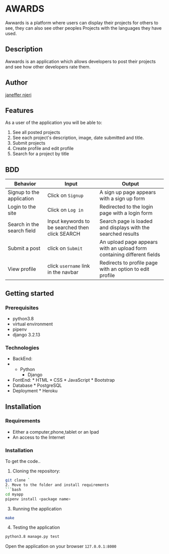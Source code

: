 # AWARDS
Awwards is a platform where users can display their projects for others to see, they can also see other peoples Projects with the languages they have used.
## Description
Awwards is an application which allows developers to post their projects and see how other developers rate them.
## Author
[janeffer njeri](https://github.com/janeffer945)

## Features
As a user of the application you will be able to:

1. See all posted projects
2. See each project's description, image, date submitted and title.
3. Submit projects
4. Create profile and edit profile
5. Search for a project by title
## BDD
| Behavior            | Input                         | Output                        | 
| ------------------- | ----------------------------- | ----------------------------- |
|Signup to the application | Click on `Signup` | A sign up page appears with a sign up form |
|  Login to the site | Click on `Log in`  | Redirected to the login page with a login form |
|  Search in the search field | Input keywords to be searched then click SEARCH | Search page is loaded and displays with the searched results |
|Submit a post|click on `Submit`| An upload page appears with an upload form containing different fields|
|View profile|click `username` link in the navbar|Redirects to profile page with an option to edit profile|

## Getting started
### Prerequisites
* python3.8
* virtual environment
* pipenv
* django 3.2.13

### Technologies
* BackEnd:
* * Python
      * Django
* FontEnd:
      * HTML
      * CSS
      * JavaScript
      * Bootstrap
* Database
      * PostgreSQL
* Deployment
      * Heroku   

## Installation
### Requirements

* Either a computer,phone,tablet or an Ipad
* An access to the Internet

### Installation
To get the code..

1. Cloning the repository:
  ```bash
  git clone `
2. Move to the folder and install requirements
  ```bash
  cd myapp
  pipenv install <package name>
  ```
3. Running the application

  ```bash
  make
  ```
4. Testing the application
  ```bash
  python3.8 manage.py test
  ```
Open the application on your browser `127.0.0.1:8000`




